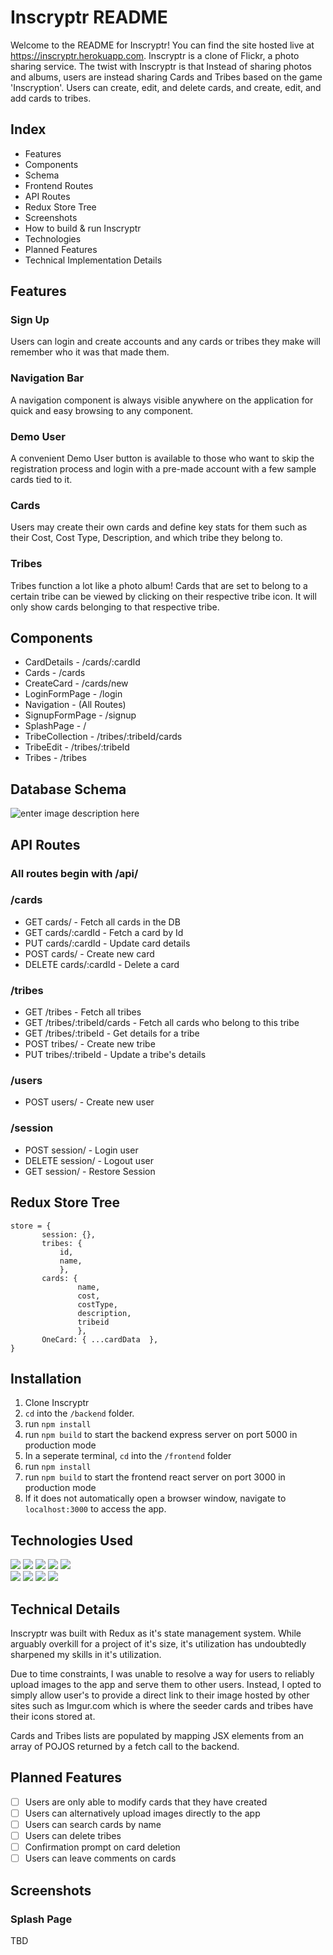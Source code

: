 # Inscryptr README
Welcome to the README for Inscryptr! You can find the site hosted live at https://inscryptr.herokuapp.com.
Inscryptr is a clone of Flickr, a photo sharing service. The twist with Inscryptr is that Instead of sharing photos
and albums, users are instead sharing Cards and Tribes based on the game 'Inscryption'. Users can create, edit, and delete cards, and create, edit, and add cards to tribes.

## Index
- Features
- Components
- Schema
- Frontend Routes
- API Routes
- Redux Store Tree
- Screenshots
- How to build & run Inscryptr
- Technologies
- Planned Features
- Technical Implementation Details

## Features
### Sign Up
Users can login and create accounts and any cards or tribes they make will remember who it was that made them. 
### Navigation Bar
A navigation component is always visible anywhere on the application for quick and easy browsing to any component.
### Demo User
A convenient Demo User button is available to those who want to skip the registration process and login with a pre-made account with a few sample cards tied to it.
### Cards
Users may create their own cards and define key stats for them such as their Cost, Cost Type, Description, and which tribe they belong to.
### Tribes
Tribes function a lot like  a photo album! Cards that are set to belong to a certain tribe can be viewed by clicking on their respective tribe icon. It will only show cards belonging to that respective tribe.

## Components
- CardDetails - /cards/:cardId
- Cards - /cards
- CreateCard - /cards/new
- LoginFormPage - /login
- Navigation - (All Routes)
- SignupFormPage - /signup
- SplashPage - /
- TribeCollection - /tribes/:tribeId/cards
- TribeEdit - /tribes/:tribeId
- Tribes - /tribes
## Database Schema
![enter image description here](https://camo.githubusercontent.com/2b7d2663ef1f79741eecd629ec0b9a38f25a89c3c8e4c98d1a5616f9799dc9a6/68747470733a2f2f692e696d6775722e636f6d2f3035546d4261662e706e67)
## API Routes
### All routes begin with /api/
### __/cards__
- GET cards/ - Fetch all cards in the DB
- GET cards/:cardId - Fetch a card by Id
- PUT cards/:cardId - Update card details
- POST cards/ - Create new card
- DELETE cards/:cardId - Delete a card
### __/tribes__
- GET /tribes - Fetch all tribes
- GET /tribes/:tribeId/cards - Fetch all cards who belong to this tribe
- GET /tribes/:tribeId - Get details for a tribe
- POST tribes/ - Create new tribe
- PUT tribes/:tribeId - Update a tribe's details
### __/users__
- POST users/ - Create new user
### /session
- POST session/ - Login user
- DELETE  session/ - Logout user
- GET session/ - Restore Session
## Redux Store Tree

```
store = {
       session: {},
       tribes: {
	       id,
	       name,
	       },
	   cards: {
		       name,
		       cost,
		       costType,
		       description,
		       tribeid
		       },
	   OneCard: { ...cardData  },
}
```
## Installation
1. Clone Inscryptr
2. ```cd``` into the ```/backend``` folder.
3. run ```npm install ```
4. run ```npm build``` to start the backend express server on port 5000 in production mode
5. In a seperate terminal, ```cd``` into the ```/frontend``` folder
6. run ```npm install ```
7. run ```npm build``` to start the frontend react server on port 3000 in production mode
8. If it does not automatically open a browser window, navigate to ```localhost:3000``` to access the app.
  ## Technologies Used
  ![](https://img.shields.io/badge/-HTML-5555ff?style=flat-square&logo=html5&logoColor=FFFFFF) ![](https://img.shields.io/badge/-CSS-5555ff?style=flat-square&logo=css3&logoColor=FFFFFF) ![](https://img.shields.io/badge/-JS-5555ff?style=flat-square&logo=javascript&logoColor=FFFFFF)  ![](https://img.shields.io/badge/-React-5555ff?style=flat-square&logo=react&logoColor=FFFFFF) ![](https://img.shields.io/badge/-VScode-5555ff?style=flat-square&logo=visual-studio-code&logoColor=FFFFFF)  
![](https://img.shields.io/badge/-Express-5555ff?style=flat-square&logo=express&logoColor=ffffff)  ![](https://img.shields.io/badge/-Redux-5555ff?style=flat-square&logo=redux&logoColor=ffffff)  ![](https://img.shields.io/badge/-Postgres-5555ff?style=flat-square&logo=sequelize&logoColor=ffffff)  ![](https://img.shields.io/badge/-GitHub-5555ff?style=flat-square&logo=github&logoColor=ffffff)
## Technical Details
Inscryptr was built with Redux as it's state management system. While arguably overkill for a project of it's size, it's utilization has undoubtedly sharpened my skills in it's utilization. 

 Due to time constraints, I was unable to resolve a way for users to reliably upload images to the app and serve them to other users. Instead, I opted to simply allow user's to provide a direct link to their image hosted by other sites such as Imgur.com which is where the seeder cards and tribes have their icons stored at.

Cards and Tribes lists are populated by mapping JSX elements from an array of POJOS returned by a fetch call to the backend.
## Planned Features
 - [ ] Users are only able to modify cards that they have created
 - [ ] Users can alternatively upload images directly to the app
 - [ ] Users can search cards by name
 - [ ] Users can delete tribes
 - [ ]  Confirmation prompt on card deletion
 - [ ] Users can leave comments on cards

## Screenshots
### Splash Page
TBD
